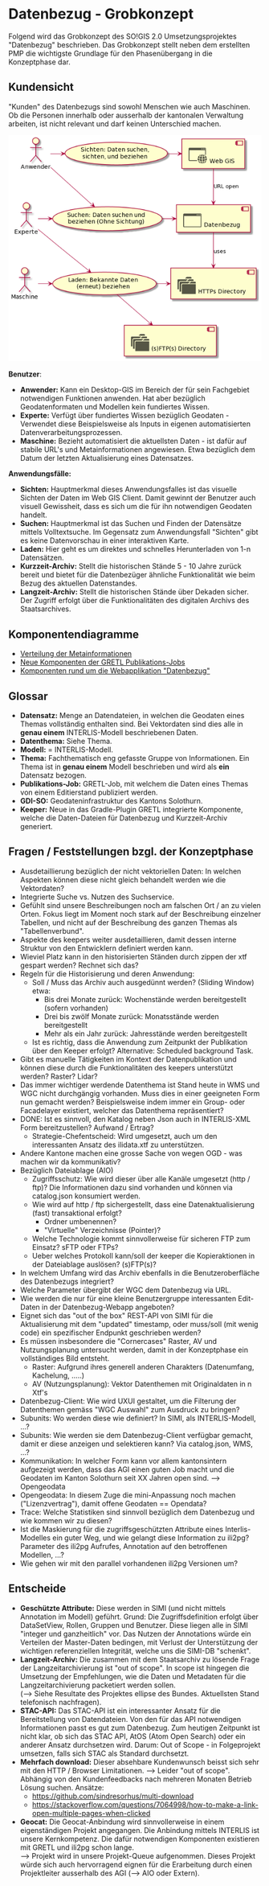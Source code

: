 # Datenbezug - Grobkonzept

Folgend wird das Grobkonzept des SO!GIS 2.0 Umsetzungsprojektes "Datenbezug" beschrieben. Das Grobkonzept stellt
neben dem erstellten PMP die wichtigste Grundlage für den Phasenübergang in die Konzeptphase dar.

## Kundensicht

"Kunden" des Datenbezugs sind sowohl Menschen wie auch Maschinen. Ob die Personen innerhalb oder ausserhalb der 
kantonalen Verwaltung arbeiten, ist nicht relevant und darf keinen Unterschied machen.

![uebersicht](res/overview.png)

**Benutzer**:
* **Anwender:** Kann ein Desktop-GIS im Bereich der für sein Fachgebiet notwendigen Funktionen anwenden. Hat aber bezüglich
  Geodatenformaten und Modellen kein fundiertes Wissen.
* **Experte:** Verfügt über fundiertes Wissen bezüglich Geodaten - Verwendet diese Beispielsweise als Inputs
  in eigenen automatisierten Datenverarbeitungsprozessen.
* **Maschine:** Bezieht automatisiert die aktuellsten Daten - ist dafür auf stabile URL's und Metainformationen 
  angewiesen. Etwa bezüglich dem Datum der letzten Aktualisierung eines Datensatzes.

**Anwendungsfälle:**
* **Sichten:** Hauptmerkmal dieses Anwendungsfalles ist das visuelle Sichten der Daten im Web GIS Client. Damit gewinnt
  der Benutzer auch visuell Gewissheit, dass es sich um die für ihn notwendigen Geodaten handelt.
* **Suchen:** Hauptmerkmal ist das Suchen und Finden der Datensätze mittels Volltextsuche. Im Gegensatz zum Anwendungsfall
  "Sichten" gibt es keine Datenvorschau in einer interaktiven Karte. 
* **Laden:** Hier geht es um direktes und schnelles Herunterladen von 1-n Datensätzen.
* **Kurzzeit-Archiv:** Stellt die historischen Stände 5 - 10 Jahre zurück bereit und bietet für die Datenbezüger ähnliche
  Funktionalität wie beim Bezug des aktuellen Datenstandes.
* **Langzeit-Archiv:** Stellt die historischen Stände über Dekaden sicher. Der Zugriff erfolgt über die Funktionalitäten
  des digitalen Archivs des Staatsarchives.

## Komponentendiagramme
* [Verteilung der Metainformationen](conf.md)
* [Neue Komponenten der GRETL Publikations-Jobs](gretl_pub.md)
* [Komponenten rund um die Webapplikation "Datenbezug"](bezug.md)

## Glossar

* **Datensatz:** Menge an Datendateien, in welchen die Geodaten eines Themas vollständig enthalten sind. Bei Vektordaten
  sind dies alle in **genau einem** INTERLIS-Modell beschriebenen Daten.
* **Datenthema:** Siehe Thema.
* **Modell:** = INTERLIS-Modell.
* **Thema:** Fachthematisch eng gefasste Gruppe von Informationen. Ein Thema ist in **genau einem** Modell beschrieben
  und wird als **ein** Datensatz bezogen.
* **Publikations-Job:** GRETL-Job, mit welchem die Daten eines Themas von einem Editierstand publiziert werden.
* **GDI-SO:** Geodateninfrastruktur des Kantons Solothurn.
* **Keeper:** Neue in das Gradle-Plugin GRETL integrierte Komponente, welche die Daten-Dateien für Datenbezug und 
  Kurzzeit-Archiv generiert.

## Fragen / Feststellungen bzgl. der Konzeptphase

* Ausdetaillierung bezüglich der nicht vektoriellen Daten: In welchen Aspekten können diese nicht gleich behandelt
  werden wie die Vektordaten? 
* Integrierte Suche vs. Nutzen des Suchservice.
* Gefühlt sind unsere Beschreibungen noch am falschen Ort / an zu vielen Orten. Fokus liegt im Moment noch stark
  auf der Beschreibung einzelner Tabellen, und nicht auf der Beschreibung des ganzen Themas als "Tabellenverbund".
* Aspekte des keepers weiter ausdetaillieren, damit dessen interne Struktur von den Entwicklern definiert werden kann.
* Wieviel Platz kann in den historisierten Ständen durch zippen der xtf gespart werden? Rechnet sich das?
* Regeln für die Historisierung und deren Anwendung: 
  * Soll / Muss das Archiv auch ausgedünnt werden? (Sliding Window) etwa:
    * Bis drei Monate zurück: Wochenstände werden bereitgestellt (sofern vorhanden)
    * Drei bis zwölf Monate zurück: Monatsstände werden bereitgestellt
    * Mehr als ein Jahr zurück: Jahresstände werden bereitgestellt
  * Ist es richtig, dass die Anwendung zum Zeitpunkt der Publikation über den Keeper erfolgt? Alternative: 
  Scheduled background Task.
* Gibt es manuelle Tätigkeiten im Kontext der Datenpublikation und können diese durch die Funktionalitäten des keepers
  unterstützt werden? Raster? Lidar?
* Das immer wichtiger werdende Datenthema ist Stand heute in WMS und WGC nicht durchgängig vorhanden. Muss dies in einer
  geeigneten Form nun gemacht werden? Beispielsweise indem immer ein Group- oder Facadelayer existiert, welcher das
  Datenthema repräsentiert?
* DONE: Ist es sinnvoll, den Katalog neben Json auch in INTERLIS-XML Form bereitzustellen? Aufwand / Ertrag?
  *  Strategie-Chefentscheid: Wird umgesetzt, auch um den interessanten Ansatz des ilidata.xtf zu unterstützen. 
* Andere Kantone machen eine grosse Sache von wegen OGD - was machen wir da kommunikativ?
* Bezüglich Dateiablage (AIO)
  * Zugriffsschutz: Wie wird dieser über alle Kanäle umgesetzt (http / ftp)? Die Informationen dazu sind vorhanden und
    können via catalog.json konsumiert werden.
  * Wie wird auf http / ftp sichergestellt, dass eine Datenaktualisierung (fast) transaktional erfolgt?
    * Ordner umbenennen?
    * "Virtuelle" Verzeichnisse (Pointer)?
  * Welche Technologie kommt sinnvollerweise für sicheren FTP zum Einsatz? sFTP oder FTPs?
  * Ueber welches Protokoll kann/soll der keeper die Kopieraktionen in der Dateiablage auslösen? (s)FTP(s)?
* In welchem Umfang wird das Archiv ebenfalls in die Benutzeroberfläche des Datenbezugs integriert?
* Welche Parameter übergibt der WGC dem Datenbezug via URL.
* Wie werden die nur für eine kleine Benutzergruppe interessanten Edit-Daten in der Datenbezug-Webapp angeboten?
* Eignet sich das "out of the box" REST-API von SIMI für die Aktualisierung mit dem "updated" timestamp, oder 
  muss/soll (mit wenig code) ein spezifischer Endpunkt geschrieben werden?
* Es müssen insbesondere die "Cornercases" Raster, AV und Nutzungsplanung untersucht werden, damit in der Konzeptphase
  ein vollständiges Bild entsteht.
  * Raster: Aufgrund ihres generell anderen Charakters (Datenumfang, Kachelung, .....)
  * AV (Nutzungsplanung): Vektor Datenthemen mit Originaldaten in n Xtf's
* Datenbezug-Client: Wie wird UXUI gestaltet, um die Filterung der Datenthemen gemäss "WGC Auswahl" zum Ausdruck zu bringen?
* Subunits: Wo werden diese wie definiert? In SIMI, als INTERLIS-Modell, ...? 
* Subunits: Wie werden sie dem Datenbezug-Client verfügbar gemacht, damit er diese anzeigen und selektieren kann? Via catalog.json, WMS, ...?
* Kommunikation: In welcher Form kann vor allem kantonsintern aufgezeigt werden, dass das AGI einen guten Job macht und die 
  Geodaten im Kanton Solothurn seit XX Jahren open sind. --> Opengeodata
* Opengeodata: In diesem Zuge die mini-Anpassung noch machen ("Lizenzvertrag"), damit offene Geodaten == Opendata?
* Trace: Welche Statistiken sind sinnvoll bezüglich dem Datenbezug und wie kommen wir zu diesen?
* Ist die Maskierung für die zugriffsgeschützten Attribute eines Interlis-Modelles ein guter Weg, und wie gelangt diese
  Information zu ili2pg? Parameter des ili2pg Aufrufes, Annotation auf den betroffenen Modellen, ...?
* Wie gehen wir mit den parallel vorhandenen ili2pg Versionen um? 
  
## Entscheide

* **Geschützte Attribute:** Diese werden in SIMI (und nicht mittels Annotation im Modell) geführt. Grund: Die 
  Zugriffsdefinition erfolgt über DataSetView, Rollen, Gruppen und Benutzer. Diese liegen alle in SIMI "integer und ganzheitlich" vor.
  Das Nutzen der Annotations würde ein Verteilen der Master-Daten bedingen, mit Verlust der Unterstützung der 
  wichtigen referenziellen Integrität, welche uns die SIMI-DB "schenkt".  
* **Langzeit-Archiv:** Die zusammen mit dem Staatsarchiv zu lösende Frage der Langzeitarchivierung ist "out of scope".
  In scope ist hingegen die Umsetzung der Empfehlungen, wie die Daten und Metadaten für die Langzeitarchivierung
  packetiert werden sollen.    
  (--> Siehe Resultate des Projektes ellipse des Bundes. Aktuellsten Stand telefonisch nachfragen).
* **STAC-API:** Das STAC-API ist ein interessanter Ansatz für die Bereitstellung von Datendateien. Von den für das API
  notwendigen Informationen passt es gut zum Datenbezug. Zum heutigen Zeitpunkt ist nicht klar, ob sich das STAC API,
  AtOS (Atom Open Search) oder ein anderer Ansatz durchsetzen wird. Darum: Out of Scope - in Folgeprojekt umsetzen, 
  falls sich STAC als Standard durchsetzt.
* **Mehrfach download:** Dieser absehbare Kundenwunsch beisst sich sehr mit den HTTP / Browser Limitationen.
  --> Leider "out of scope". Abhängig von den Kundenfeedbacks nach mehreren Monaten Betrieb Lösung suchen. Ansätze:
  * https://github.com/sindresorhus/multi-download
  * https://stackoverflow.com/questions/7064998/how-to-make-a-link-open-multiple-pages-when-clicked
* **Geocat:** Die Geocat-Anbindung wird sinnvollerweise in einem eigenständigen Projekt angegangen. Die Anbindung
  mittels INTERLIS ist unsere Kernkompetenz. Die dafür notwendigen Komponenten existieren mit GRETL und 
  ili2pg schon lange.   
  --> Projekt wird in unsere Projekt-Queue aufgenommen. Dieses Projekt würde sich auch hervorragend
  eignen für die Erarbeitung durch einen Projektleiter ausserhalb des AGI (--> AIO oder Extern).
  
  

